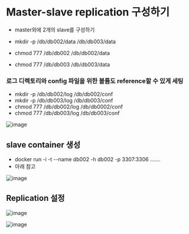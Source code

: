 
# Master-slave replication 구성하기

+ master외에 2개의 slave를 구성하기

+ mkdir -p /db/db002/data /db/db003/data
+ chmod 777 /db/db002 /db/db002/data
+ chmod 777 /db/db003 /db/db003/data

### 로그 디렉토리와 config 파일을 위한 볼륨도 reference할 수 있게 세팅
+ mkdir -p /db/db002/log /db/db002/conf
+ mkdir -p /db/db003/log /db/db003/conf
+ chmod 777 /db/db002/log /db/db0002/conf
+ chmod 777 /db/db003/log /db/db003/conf

![image](https://user-images.githubusercontent.com/49984996/236654523-bdba8432-f1d4-4d4e-95bc-28a0a556e6ee.png)

## slave container 생성
+ docker run -i -t --name db002 -h db002 -p 3307:3306 .......
+ 아래 참고

![image](https://user-images.githubusercontent.com/49984996/236654553-600077cd-1405-4918-a213-df7415e9b47d.png)

## Replication 설정 

![image](https://user-images.githubusercontent.com/49984996/236654742-8d6e5379-96ed-4881-83da-206df406a158.png)

![image](https://user-images.githubusercontent.com/49984996/236654755-b0a3887d-15ff-477a-bda3-a53de9f3ddf7.png)


